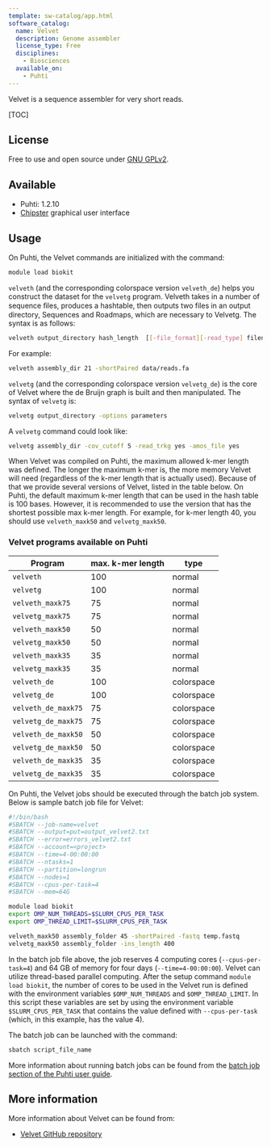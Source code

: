 ```yaml
---
template: sw-catalog/app.html
software_catalog:
  name: Velvet
  description: Genome assembler
  license_type: Free
  disciplines:
    - Biosciences
  available_on:
    - Puhti
---
```


Velvet is a sequence assembler for very short reads.

[TOC]

## License

Free to use and open source under [GNU GPLv2](https://www.gnu.org/licenses/old-licenses/gpl-2.0.html).

## Available

- Puhti: 1.2.10
- [Chipster](https://chipster.csc.fi) graphical user interface

## Usage

On Puhti, the Velvet commands are initialized with the command:

```bash
module load biokit
```

`velveth` (and the corresponding colorspace version `velveth_de`) helps you construct the dataset for the `velvetg` program. Velveth takes in a number of sequence ﬁles, produces a hashtable, then outputs two files in an output directory, Sequences and Roadmaps, which are necessary to Velvetg. The syntax is as follows:

```bash
velveth output_directory hash_length  [[-file_format][-read_type] filename]
```

For example:

```bash
velveth assembly_dir 21 -shortPaired data/reads.fa
```

`velvetg` (and the corresponding colorspace version `velvetg_de`) is the core of Velvet where the de Bruijn graph is built and then manipulated. The syntax of `velvetg` is:

```bash
velvetg output_directory -options parameters
```

A `velvetg` command could look like:

```bash
velvetg assembly_dir -cov_cutoff 5 -read_trkg yes -amos_file yes
```
 
When Velvet was compiled on Puhti, the maximum allowed k-mer length was defined. The longer the maximum k-mer is, the more memory Velvet will need (regardless of the k-mer length that is actually used). Because of that we provide several versions of Velvet, listed in the table below. On Puhti, the default maximum k-mer length that can be used in the hash table is 100 bases. However, it is recommended to use the version that has the shortest possible max k-mer length. For example, for k-mer length 40, you should use `velveth_maxk50` and `velvetg_maxk50`.

### Velvet programs available on Puhti

| Program 	   | max. k-mer length | type |
|------------------|-------------------|------|
| `velveth` 	   | 100 	       |normal|
| `velvetg` 	   | 100 	       |normal|
| `velveth_maxk75`   | 75 	       |normal|
| `velvetg_maxk75`   | 75 	       |normal|
| `velveth_maxk50`   | 50 	       |normal|
| `velvetg_maxk50`   | 50 	       |normal|
| `velveth_maxk35`   | 35 	       |normal|
| `velvetg_maxk35`   | 35 	       |normal|
| `velveth_de` 	   | 100 	       |colorspace|
| `velvetg_de` 	   | 100 	       |colorspace|
| `velveth_de_maxk75`| 75 	       |colorspace|
| `velvetg_de_maxk75`| 75 	       |colorspace|
| `velveth_de_maxk50`| 50 	       |colorspace|
| `velvetg_de_maxk50`| 50 	       |colorspace|
| `velveth_de_maxk35`| 35 	       |colorspace|
| `velvetg_de_maxk35`| 35 	       |colorspace|

On Puhti, the Velvet jobs should be executed through the batch job system. Below is sample batch job file for Velvet:

```bash
#!/bin/bash
#SBATCH --job-name=velvet
#SBATCH --output=put=output_velvet2.txt
#SBATCH --error=errors_velvet2.txt
#SBATCH --account=<project>
#SBATCH --time=4-00:00:00
#SBATCH --ntasks=1
#SBATCH --partition=longrun
#SBATCH --nodes=1
#SBATCH --cpus-per-task=4
#SBATCH --mem=64G

module load biokit
export OMP_NUM_THREADS=$SLURM_CPUS_PER_TASK
export OMP_THREAD_LIMIT=$SLURM_CPUS_PER_TASK

velveth_maxk50 assembly_folder 45 -shortPaired -fastq temp.fastq
velvetg_maxk50 assembly_folder -ins_length 400
```

In the batch job file above, the job reserves 4 computing cores (`--cpus-per-task=4`) and 64 GB of memory for four days (`--time=4-00:00:00`). Velvet can utilize thread-based parallel computing. After the setup command `module load biokit`, the number of cores to be used in the Velvet run is defined with the environment variables `$OMP_NUM_THREADS` and `$OMP_THREAD_LIMIT`. In this script these variables are set by using the environment variable `$SLURM_CPUS_PER_TASK` that contains the value defined with `--cpus-per-task` (which, in this example, has the value 4).

The batch job can be launched with the command:

```bash
sbatch script_file_name
```

More information about running batch jobs can be found from the [batch job section of the Puhti user guide](../computing/running/getting-started.md).

## More information

More information about Velvet can be found from:

* [Velvet GitHub repository](https://github.com/dzerbino/velvet/)
